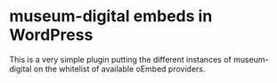 # museum-digital embeds in WordPress

This is a very simple plugin putting the different instances of museum-digital on the whitelist of available oEmbed providers.

